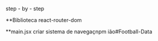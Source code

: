 step - by - step

**Biblioteca
    react-router-dom

**main.jsx
    criar sistema de navegaçnpm ião# F o o t b a l l - D a t a  
 